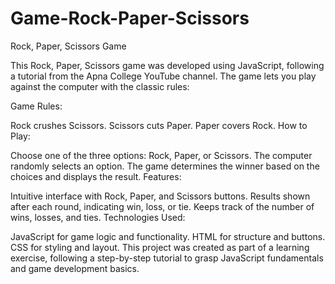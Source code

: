 # Game-Rock-Paper-Scissors
Rock, Paper, Scissors Game

This Rock, Paper, Scissors game was developed using JavaScript, following a tutorial from the Apna College YouTube channel. The game lets you play against the computer with the classic rules:

Game Rules:

Rock crushes Scissors.
Scissors cuts Paper.
Paper covers Rock.
How to Play:

Choose one of the three options: Rock, Paper, or Scissors.
The computer randomly selects an option.
The game determines the winner based on the choices and displays the result.
Features:

Intuitive interface with Rock, Paper, and Scissors buttons.
Results shown after each round, indicating win, loss, or tie.
Keeps track of the number of wins, losses, and ties.
Technologies Used:

JavaScript for game logic and functionality.
HTML for structure and buttons.
CSS for styling and layout.
This project was created as part of a learning exercise, following a step-by-step tutorial to grasp JavaScript fundamentals and game development basics.
